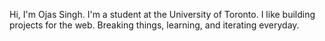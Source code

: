 Hi, I'm Ojas Singh. I'm a student at the University of Toronto. I like building projects for the web. Breaking things, learning, and iterating everyday. 
